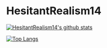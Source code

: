 # HesitantRealism14

[![HesitantRealism14's github stats](https://github-readme-stats.vercel.app/api?username=HesitantRealism14&count_private=true&show_icons=true&theme=radical&hide=issues)](https://github.com/HesitantRealism14/github-readme-stats)

[![Top Langs](https://github-readme-stats.vercel.app/api/top-langs/?username=HesitantRealism14&layout=compact)](https://github.com/HesitantRealism14/github-readme-stats&layout=compact)
 
